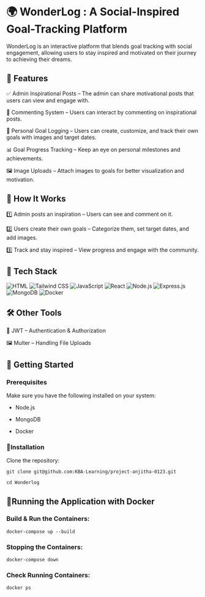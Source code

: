 # 🌍 WonderLog : A Social-Inspired Goal-Tracking Platform

WonderLog is an interactive platform that blends goal tracking with social engagement, allowing users to stay inspired and motivated on their journey to achieving their dreams.

## 🌟 Features

✅ Admin Inspirational Posts – The admin can share motivational posts that users can view and engage with.

💬 Commenting System – Users can interact by commenting on inspirational posts.

🎯 Personal Goal Logging – Users can create, customize, and track their own goals with images and target dates.

📊 Goal Progress Tracking – Keep an eye on personal milestones and achievements.

🖼️ Image Uploads – Attach images to goals for better visualization and motivation.

## 🚀 How It Works

1️⃣ Admin posts an inspiration – Users can see and comment on it.

2️⃣ Users create their own goals – Categorize them, set target dates, and add images.

3️⃣ Track and stay inspired – View progress and engage with the community. 

## 📌 Tech Stack

![HTML](https://img.shields.io/badge/-HTML-E34F26?style=flat-square&logo=HTML5&logoColor=white)
![Tailwind CSS](https://img.shields.io/badge/-TailwindCSS-38B2AC?style=flat-square&logo=TailwindCSS&logoColor=white)
![JavaScript](https://img.shields.io/badge/-JavaScript-F7DF1E?style=flat-square&logo=JavaScript&logoColor=black)
![React](https://img.shields.io/badge/-React-61DAFB?style=flat-square&logo=React&logoColor=black)
![Node.js](https://img.shields.io/badge/-Node.js-339933?style=flat-square&logo=Node.js&logoColor=white)
![Express.js](https://img.shields.io/badge/-Express.js-000000?style=flat-square&logo=express&logoColor=white)
![MongoDB](https://img.shields.io/badge/-MongoDB-47A248?style=flat-square&logo=MongoDB&logoColor=white)
![Docker](https://img.shields.io/badge/-Docker-2496ED?style=flat-square&logo=Docker&logoColor=white)

## 🛠 Other Tools

🔐 JWT – Authentication & Authorization

🖼️ Multer – Handling File Uploads

## 🚀 Getting Started

### Prerequisites

Make sure you have the following installed on your system:

- Node.js

- MongoDB

- Docker

### 🔧Installation

Clone the repository:
```
git clone git@github.com:KBA-Learning/project-anjitha-0123.git

cd Wonderlog
```
## 🐳Running the Application with Docker

### Build & Run the Containers:
```
docker-compose up --build
```

### Stopping the Containers:
```
docker-compose down
```

### Check Running Containers:
```
docker ps
```

